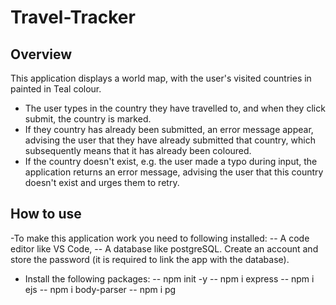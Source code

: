 # Travel-Tracker
## Overview
This application displays a world map, with the user's visited countries in painted in Teal colour.
- The user types in the country they have travelled to, and when they click submit, the country is marked.
- If they country has already been submitted, an error message appear,  advising the user that they have already submitted that country, which subsequently means that it has already been coloured.
- If the country doesn't exist, e.g. the user made a typo during input, the application returns an error message, advising the user that this country doesn't exist and urges them to retry.
## How to use
-To make this application work you need to following installed:
  -- A code editor like VS Code,
  -- A database like postgreSQL. Create an account and store the password (it is required to link the app with the database).
- Install the following packages:
  -- npm init -y
  -- npm i express
  -- npm i ejs
  -- npm i body-parser
  -- npm i pg
  
